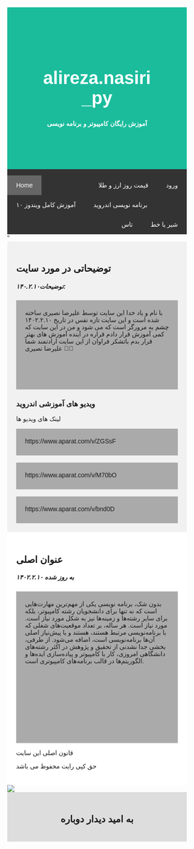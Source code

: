 <!DOCTYPE html>

<html lang="en">

<head>

<title>alireza.nasiri_py</title>

<meta charset="UTF-8">

<meta name="viewport" content="width=device-width, initial-scale=1">

<style>

* {

box-sizing: border-box;

}

body {

font-family: Arial, Helvetica, sans-serif;

margin: 0;

}

.header {

padding: 80px;

text-align: center;

background: #1abc9c;

color: white;

}

.header h1 {

font-size: 40px;

}

.navbar {

overflow: hidden;

background-color: #333;

position: sticky;

position: -webkit-sticky;

top: 0;

}

.navbar a {

float: left;

display: block;

color: white;

text-align: center;

padding: 14px 20px;

text-decoration: none;

}

.navbar a.right {

float: right;

}

.navbar a:hover {

background-color: #ddd;

color: black;

}

.navbar a.active {

background-color: #666;

color: white;

}

.row {

display: -ms-flexbox; /* IE10 */

display: flex;

-ms-flex-wrap: wrap; /* IE10 */

flex-wrap: wrap;

}

.side {

-ms-flex: 30%; /* IE10 */

flex: 30%;

background-color: #f1f1f1;

padding: 20px;

}

.main {

-ms-flex: 70%; /* IE10 */

flex: 70%;

background-color: white;

padding: 20px;

}

.fakeimg {

background-color: #aaa;

width: 100%;

padding: 20px;

}

.footer {

padding: 20px;

text-align: center;

background: #ddd;

}

@media screen and (max-width: 700px) {

.row {

flex-direction: column;

}

}

@media screen and (max-width: 400px) {

.navbar a {

float: none;

width: 100%;

}

}

</style>

</head>

<body>

<div class="header">

<h1>alireza.nasiri_py</h1>

<p style="font-weight: bold">آموزش رایگان کامپیوتر و برنامه نویسی</p>

</div>

<div class="navbar">

<a href="#" class="active">Home</a>

<a href="" class="right">ورود</a>

<a href="https://www.tgju.org/" class="right">قیمت روز ارز و طلا </a>

<a href="https://dl.sariasan.com/Jozve/Windows%2010%20SariAsan.com.zip">۱۰ آموزش کامل ویندوز</a>

<a href="https://dl.sariasan.com/Jozve/Android%20SariAsan.com.zip">برنامه نویسی اندروید</a>

<a href="https://g.co/kgs/ns31JV" class="right">شیر یا خط</a>

<a href="https://g.co/kgs/a89Xbx" class="right">تاس</a>

</div>"

<div class="row">

<div class="side">

<h2>توضیحاتی در مورد سایت</h2>

<h5>توضیحات۱۴۰.۲.۱۰:</h5>

<div class="fakeimg" style="height:200px;">با نام و یاد خدا این سایت توسط علیرضا نصیری ساخته شده است و این سایت تازه نفس در تاریخ ۱۴۰۲.۲.۱۰ چشم به مرورگر است که می شود و من در این سایت که کمی آموزش قرار دادم قراره در آینده آموزش های بهتر قرار بدم باتشکر فراوان از این سایت ارادتمند شما علیرضا نصیری 🌹🌹</p></div>

<h3>ویدیو های آموزشی اندروید</h3>

<p>لینک های ویدیو ها</p>

<div class="fakeimg" style="height:60px;">https://www.aparat.com/v/ZGSsF</div><br>

<div class="fakeimg" style="height:60px;">https://www.aparat.com/v/M70bO</div><br>

<div class="fakeimg" style="height:60px;">https://www.aparat.com/v/bnd0D</div>

</div>

<div class="main">

<h2>عنوان اصلی</h2>

<h5>به روز شده ۱۴۰۲.۲.۱۰</h5>

<div class="fakeimg" style="height:340px;">بدون شک، برنامه نویسی یکی از مهم‌ترین مهارت‌هایی است که نه تنها برای دانشجویان رشته کامپیوتر، بلکه برای سایر رشته‌ها و زمینه‌ها نیز به شکل مورد نیاز است. مورد نیاز است. هر ساله، بر تعداد موقعیت‌های شغلی که با برنامه‌نویسی مرتبط هستند، هستند و یا پیش‌نیاز اصلی آن‌ها برنامه‌نویسی است، اضافه می‌شود. از طرفی، بخشی جدا نشدنی از تحقیق و پژوهش در اکثر رشته‌های دانشگاهی امروزی، کار با کامپیوتر و پیاده‌سازی ایده‌ها و الگوریتم‌ها در قالب برنامه‌های کامپیوتری است.</div>
  <p>قانون اصلی این سایت</p>

<p>حق کپی رایت محفوظ می باشد</p>

</div>

</div>

<img src="012.jpg">

<div class="footer">

<h2>به امید دیدار دوباره</h2>

</div>

</body>

</html>
